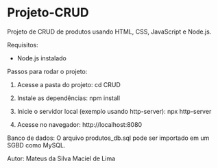 # Projeto-CRUD
Projeto de CRUD de produtos usando HTML, CSS, JavaScript e Node.js.

Requisitos:
- Node.js instalado

Passos para rodar o projeto:

1. Acesse a pasta do projeto:
   cd CRUD

2. Instale as dependências:
   npm install

3. Inicie o servidor local (exemplo usando http-server):
   npx http-server

4. Acesse no navegador:
   http://localhost:8080

Banco de dados:
O arquivo produtos_db.sql pode ser importado em um SGBD como MySQL.

Autor: Mateus da Silva Maciel de Lima
